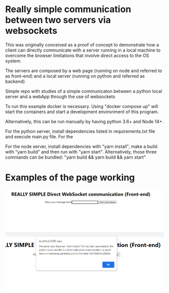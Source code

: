 # Really simple communication between two servers via websockets

This was originally conceived as a proof of concept to demonstrate how a client can directly communicate with a server running in a local machine to overcome the browser limitations that involve direct access to the OS system.

The servers are composed by a web page (running on node and referred to as front-end) and a local server (running on python and referred as backend)

Simple repo with studies of a simple communicaton between a python local server and a webApp through the use of websockets

To run this example docker is necessary. Using "docker compose up" will start the containers and start a development environment of this program.

Alternatively, this can be run manually by having python 3.6+ and Node 14+.

For the python server, install dependencies listed in requirements.txt file and execute main.py file. For the

For the node server, install dependencies with "yarn install", make a build with "yarn build" and then run with "yarn start". Alternatively, those three commands can be bundled:
"yarn build && yarn build && yarn start"

# Examples of the page working

![Screenshot](/screenshots/main.png)
![Screenshot](/screenshots/communication.png)
